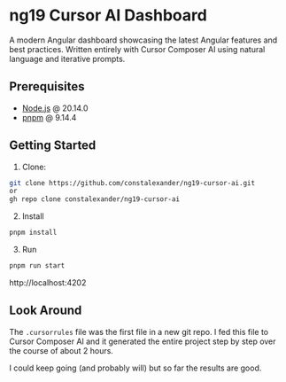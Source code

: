 # ng19 Cursor AI Dashboard

A modern Angular dashboard showcasing the latest Angular features and best practices. Written entirely with Cursor Composer AI using natural language and iterative prompts.

## Prerequisites

- [Node.js](https://nodejs.org/) @ 20.14.0
- [pnpm](https://pnpm.io/) @ 9.14.4

## Getting Started

1. Clone:

```bash
git clone https://github.com/constalexander/ng19-cursor-ai.git
or
gh repo clone constalexander/ng19-cursor-ai
```

2. Install

```bash
pnpm install
```

3. Run

```bash
pnpm run start
```

http://localhost:4202

## Look Around

The `.cursorrules` file was the first file in a new git repo. I fed this file to Cursor Composer AI and it generated the entire project step by step over the course of about 2 hours.

I could keep going (and probably will) but so far the results are good.

